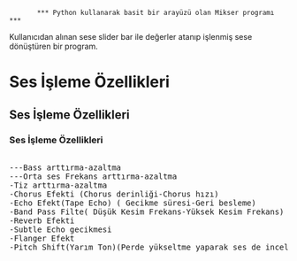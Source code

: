            *** Python kullanarak basit bir arayüzü olan Mikser programı ***
Kullanıcıdan alınan sese slider bar ile değerler atanıp işlenmiş sese dönüştüren bir program.

<h1> Ses İşleme Özellikleri </h1>
<h2> Ses İşleme Özellikleri </h2>
<h3> Ses İşleme Özellikleri </h3>


<pre>

---Bass arttırma-azaltma
---Orta ses Frekans arttırma-azaltma
-Tiz arttırma-azaltma
-Chorus Efekti (Chorus derinliği-Chorus hızı)
-Echo Efekt(Tape Echo) ( Gecikme süresi-Geri besleme)
-Band Pass Filte( Düşük Kesim Frekans-Yüksek Kesim Frekans) (Alt frekans- Üst frekans)
-Reverb Efekti
-Subtle Echo gecikmesi
-Flanger Efekt
-Pitch Shift(Yarım Ton)(Perde yükseltme yaparak ses de incelme-Perde azaltma yaparak da ses de kalınlaşma sağlar)

</pre>


